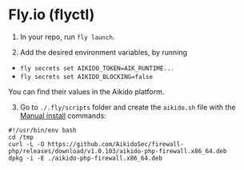 # Fly.io (flyctl)

1. In your repo, run `fly launch`.

2. Add the desired environment variables, by running

- `fly secrets set AIKIDO_TOKEN=AIK_RUNTIME...`
- `fly secrets set AIKIDO_BLOCKING=false`

You can find their values in the Aikido platform.

3. Go to `./.fly/scripts` folder and create the `aikido.sh` file with the [Manual install](../README.md#Manual-install) commands:

```
#!/usr/bin/env bash
cd /tmp
curl -L -O https://github.com/AikidoSec/firewall-php/releases/download/v1.0.103/aikido-php-firewall.x86_64.deb
dpkg -i -E ./aikido-php-firewall.x86_64.deb
```
